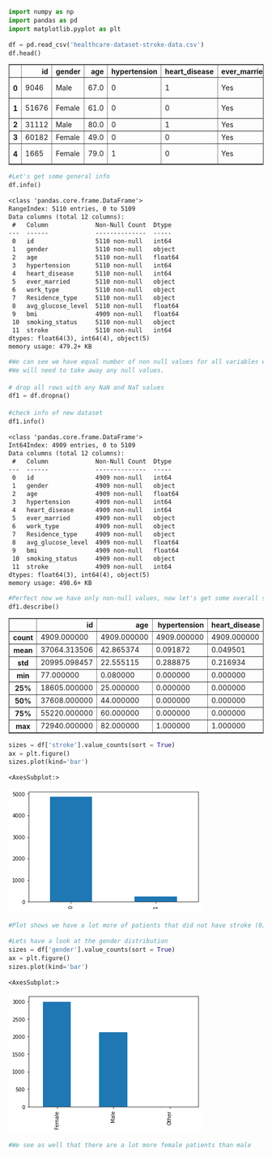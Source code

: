 ```python
import numpy as np 
import pandas as pd 
import matplotlib.pyplot as plt
```


```python
df = pd.read_csv('healthcare-dataset-stroke-data.csv')
df.head()
```




<div>
<style scoped>
    .dataframe tbody tr th:only-of-type {
        vertical-align: middle;
    }

    .dataframe tbody tr th {
        vertical-align: top;
    }

    .dataframe thead th {
        text-align: right;
    }
</style>
<table border="1" class="dataframe">
  <thead>
    <tr style="text-align: right;">
      <th></th>
      <th>id</th>
      <th>gender</th>
      <th>age</th>
      <th>hypertension</th>
      <th>heart_disease</th>
      <th>ever_married</th>
      <th>work_type</th>
      <th>Residence_type</th>
      <th>avg_glucose_level</th>
      <th>bmi</th>
      <th>smoking_status</th>
      <th>stroke</th>
    </tr>
  </thead>
  <tbody>
    <tr>
      <th>0</th>
      <td>9046</td>
      <td>Male</td>
      <td>67.0</td>
      <td>0</td>
      <td>1</td>
      <td>Yes</td>
      <td>Private</td>
      <td>Urban</td>
      <td>228.69</td>
      <td>36.6</td>
      <td>formerly smoked</td>
      <td>1</td>
    </tr>
    <tr>
      <th>1</th>
      <td>51676</td>
      <td>Female</td>
      <td>61.0</td>
      <td>0</td>
      <td>0</td>
      <td>Yes</td>
      <td>Self-employed</td>
      <td>Rural</td>
      <td>202.21</td>
      <td>NaN</td>
      <td>never smoked</td>
      <td>1</td>
    </tr>
    <tr>
      <th>2</th>
      <td>31112</td>
      <td>Male</td>
      <td>80.0</td>
      <td>0</td>
      <td>1</td>
      <td>Yes</td>
      <td>Private</td>
      <td>Rural</td>
      <td>105.92</td>
      <td>32.5</td>
      <td>never smoked</td>
      <td>1</td>
    </tr>
    <tr>
      <th>3</th>
      <td>60182</td>
      <td>Female</td>
      <td>49.0</td>
      <td>0</td>
      <td>0</td>
      <td>Yes</td>
      <td>Private</td>
      <td>Urban</td>
      <td>171.23</td>
      <td>34.4</td>
      <td>smokes</td>
      <td>1</td>
    </tr>
    <tr>
      <th>4</th>
      <td>1665</td>
      <td>Female</td>
      <td>79.0</td>
      <td>1</td>
      <td>0</td>
      <td>Yes</td>
      <td>Self-employed</td>
      <td>Rural</td>
      <td>174.12</td>
      <td>24.0</td>
      <td>never smoked</td>
      <td>1</td>
    </tr>
  </tbody>
</table>
</div>




```python
#Let's get some general info 
df.info()
```

    <class 'pandas.core.frame.DataFrame'>
    RangeIndex: 5110 entries, 0 to 5109
    Data columns (total 12 columns):
     #   Column             Non-Null Count  Dtype  
    ---  ------             --------------  -----  
     0   id                 5110 non-null   int64  
     1   gender             5110 non-null   object 
     2   age                5110 non-null   float64
     3   hypertension       5110 non-null   int64  
     4   heart_disease      5110 non-null   int64  
     5   ever_married       5110 non-null   object 
     6   work_type          5110 non-null   object 
     7   Residence_type     5110 non-null   object 
     8   avg_glucose_level  5110 non-null   float64
     9   bmi                4909 non-null   float64
     10  smoking_status     5110 non-null   object 
     11  stroke             5110 non-null   int64  
    dtypes: float64(3), int64(4), object(5)
    memory usage: 479.2+ KB



```python
#We can see we have equal number of non null values for all variables except bmi. 
#We will need to take away any null values.

# drop all rows with any NaN and NaT values
df1 = df.dropna()

#check info of new dataset 
df1.info()
```

    <class 'pandas.core.frame.DataFrame'>
    Int64Index: 4909 entries, 0 to 5109
    Data columns (total 12 columns):
     #   Column             Non-Null Count  Dtype  
    ---  ------             --------------  -----  
     0   id                 4909 non-null   int64  
     1   gender             4909 non-null   object 
     2   age                4909 non-null   float64
     3   hypertension       4909 non-null   int64  
     4   heart_disease      4909 non-null   int64  
     5   ever_married       4909 non-null   object 
     6   work_type          4909 non-null   object 
     7   Residence_type     4909 non-null   object 
     8   avg_glucose_level  4909 non-null   float64
     9   bmi                4909 non-null   float64
     10  smoking_status     4909 non-null   object 
     11  stroke             4909 non-null   int64  
    dtypes: float64(3), int64(4), object(5)
    memory usage: 498.6+ KB



```python
#Perfect now we have only non-null values, now let's get some overall statistics 
df1.describe()
```




<div>
<style scoped>
    .dataframe tbody tr th:only-of-type {
        vertical-align: middle;
    }

    .dataframe tbody tr th {
        vertical-align: top;
    }

    .dataframe thead th {
        text-align: right;
    }
</style>
<table border="1" class="dataframe">
  <thead>
    <tr style="text-align: right;">
      <th></th>
      <th>id</th>
      <th>age</th>
      <th>hypertension</th>
      <th>heart_disease</th>
      <th>avg_glucose_level</th>
      <th>bmi</th>
      <th>stroke</th>
    </tr>
  </thead>
  <tbody>
    <tr>
      <th>count</th>
      <td>4909.000000</td>
      <td>4909.000000</td>
      <td>4909.000000</td>
      <td>4909.000000</td>
      <td>4909.000000</td>
      <td>4909.000000</td>
      <td>4909.000000</td>
    </tr>
    <tr>
      <th>mean</th>
      <td>37064.313506</td>
      <td>42.865374</td>
      <td>0.091872</td>
      <td>0.049501</td>
      <td>105.305150</td>
      <td>28.893237</td>
      <td>0.042575</td>
    </tr>
    <tr>
      <th>std</th>
      <td>20995.098457</td>
      <td>22.555115</td>
      <td>0.288875</td>
      <td>0.216934</td>
      <td>44.424341</td>
      <td>7.854067</td>
      <td>0.201917</td>
    </tr>
    <tr>
      <th>min</th>
      <td>77.000000</td>
      <td>0.080000</td>
      <td>0.000000</td>
      <td>0.000000</td>
      <td>55.120000</td>
      <td>10.300000</td>
      <td>0.000000</td>
    </tr>
    <tr>
      <th>25%</th>
      <td>18605.000000</td>
      <td>25.000000</td>
      <td>0.000000</td>
      <td>0.000000</td>
      <td>77.070000</td>
      <td>23.500000</td>
      <td>0.000000</td>
    </tr>
    <tr>
      <th>50%</th>
      <td>37608.000000</td>
      <td>44.000000</td>
      <td>0.000000</td>
      <td>0.000000</td>
      <td>91.680000</td>
      <td>28.100000</td>
      <td>0.000000</td>
    </tr>
    <tr>
      <th>75%</th>
      <td>55220.000000</td>
      <td>60.000000</td>
      <td>0.000000</td>
      <td>0.000000</td>
      <td>113.570000</td>
      <td>33.100000</td>
      <td>0.000000</td>
    </tr>
    <tr>
      <th>max</th>
      <td>72940.000000</td>
      <td>82.000000</td>
      <td>1.000000</td>
      <td>1.000000</td>
      <td>271.740000</td>
      <td>97.600000</td>
      <td>1.000000</td>
    </tr>
  </tbody>
</table>
</div>




```python
sizes = df['stroke'].value_counts(sort = True)
ax = plt.figure()
sizes.plot(kind='bar')
```




    <AxesSubplot:>




    
![png](output_5_1.png)
    



```python
#Plot shows we have a lot more of patients that did not have stroke (0) than did have stroke (1)
```


```python
#Lets have a look at the gender distribution
sizes = df['gender'].value_counts(sort = True)
ax = plt.figure()
sizes.plot(kind='bar')
```




    <AxesSubplot:>




    
![png](output_7_1.png)
    



```python
#We see as well that there are a lot more female patients than male
```


```python

```
